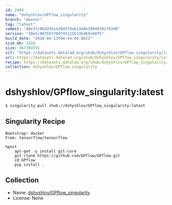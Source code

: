 ```yaml
---
id: 2484
name: "dshyshlov/GPflow_singularity"
branch: "master"
tag: "latest"
commit: "40e37c06d25b1a3645f3ab11b8e39946391f03d0"
version: "39e5c86355f70d745125b13bdb9c60f5"
build_date: "2018-04-13T04:44:04.862Z"
size_mb: 1410
size: 467394591
sif: "https://datasets.datalad.org/shub/dshyshlov/GPflow_singularity/latest/2018-04-13-40e37c06-39e5c863/39e5c86355f70d745125b13bdb9c60f5.simg"
url: https://datasets.datalad.org/shub/dshyshlov/GPflow_singularity/latest/2018-04-13-40e37c06-39e5c863/
recipe: https://datasets.datalad.org/shub/dshyshlov/GPflow_singularity/latest/2018-04-13-40e37c06-39e5c863/Singularity
collection: dshyshlov/GPflow_singularity
---
```


# dshyshlov/GPflow_singularity:latest

```bash
$ singularity pull shub://dshyshlov/GPflow_singularity:latest
```

## Singularity Recipe

```singularity
Bootstrap: docker
From: tensorflow/tensorflow

%post
    apt-get -y install git-core
    git clone https://github.com/GPflow/GPflow.git
    cd GPflow
    pip install .
```

## Collection

 - Name: [dshyshlov/GPflow_singularity](https://github.com/dshyshlov/GPflow_singularity)
 - License: None

